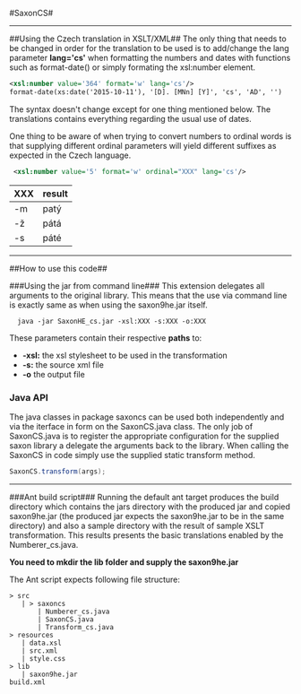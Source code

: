 ﻿#SaxonCS#


----------


##Using the Czech translation in XSLT/XML##
The only thing that needs to be changed in order for the translation to be used is to add/change the lang parameter **lang='cs'** when formatting the numbers and dates with functions such as format-date() or simply formating the xsl:number element.
```xml
<xsl:number value='364' format='w' lang='cs'/>
format-date(xs:date('2015-10-11'), '[D]. [MNn] [Y]', 'cs', 'AD', '')
```
The syntax doesn't change except for one thing mentioned below. The translations contains everything regarding the usual use of dates.

One thing to be aware of when trying to convert numbers to ordinal words is that supplying different ordinal parameters will yield different suffixes as expected in the Czech language.
```xml
 <xsl:number value='5' format='w' ordinal="XXX" lang='cs'/>
```
|  XXX |  result |
|------|---------|
| -m   |  patý   |
| -ž   |  pátá   |
| -s   |  páté   |


----------


##How to use this code##

###Using the jar from command line###
This extension delegates all arguments to the original library. This means that the use via command line is exactly same as when using the saxon9he.jar itself.
```
  java -jar SaxonHE_cs.jar -xsl:XXX -s:XXX -o:XXX
```
These parameters contain their respective **paths** to:

 - **-xsl:** the xsl stylesheet to be used in the transformation
 - **-s:** the source xml file
 - **-o** the output file


### Java API ###
The java classes in package saxoncs can be used both independently and via the iterface in form on the SaxonCS.java class. The only job of SaxonCS.java is to register the appropriate configuration for the supplied saxon library a delegate the arguments back to the library.
When calling the SaxonCS in code simply use the supplied static transform method.
```java
SaxonCS.transform(args);
```


----------


###Ant build script###
Running the default ant target produces the build directory which contains the jars directory with the produced jar and copied saxon9he.jar (the produced jar expects the saxon9he.jar to be in the same directory) and also a sample directory with the result of sample XSLT transformation. This results presents the basic translations enabled by the Numberer_cs.java.

**You need to mkdir the lib folder and supply the saxon9he.jar**



The Ant script expects following file structure:
```
> src
   | > saxoncs
       | Numberer_cs.java
       | SaxonCS.java
       | Transform_cs.java
> resources
   | data.xsl
   | src.xml
   | style.css
> lib
   | saxon9he.jar
build.xml
```